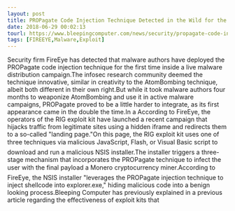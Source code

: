 ```yaml
---
layout: post
title: PROPagate Code Injection Technique Detected in the Wild for the First Time
date: 2018-06-29 00:02:13
tourl: https://www.bleepingcomputer.com/news/security/propagate-code-injection-technique-detected-in-the-wild-for-the-first-time/
tags: [FIREEYE,Malware,Exploit]
---
```

Security firm FireEye has detected that malware authors have deployed the PROPagate code injection technique for the first time inside a live malware distribution campaign.The infosec research community deemed the technique innovative, similar in creativity to the AtomBombing technique, albeit both different in their own right.But while it took malware authors four months to weaponize AtomBombing and use it in active malware campaigns, PROPagate proved to be a little harder to integrate, as its first appearance came in the double the time.In a According to FireEye, the operators of the RIG exploit kit have launched a recent campaign that hijacks traffic from legitimate sites using a hidden iframe and redirects them to a so-called "landing page."On this page, the RIG exploit kit uses one of three techniques via malicious JavaScript, Flash, or Visual Basic script to download and run a malicious NSIS installer.The installer triggers a three-stage mechanism that incorporates the PROPagate technique to infect the user with the final payload a Monero cryptocurrency miner.According to FireEye, the NSIS installer "leverages the PROPagate injection technique to inject shellcode into explorer.exe," hiding malicious code into a benign looking process.Bleeping Computer has previously explained in a previous article regarding the effectiveness of exploit kits that 